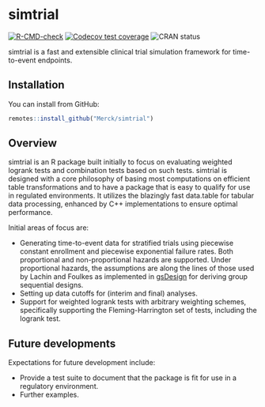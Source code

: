 # simtrial

<!-- badges: start -->
[![R-CMD-check](https://github.com/Merck/simtrial/actions/workflows/R-CMD-check.yaml/badge.svg)](https://github.com/Merck/simtrial/actions/workflows/R-CMD-check.yaml)
[![Codecov test coverage](https://codecov.io/gh/Merck/simtrial/branch/main/graph/badge.svg)](https://app.codecov.io/gh/Merck/simtrial?branch=main)
![CRAN status](https://www.r-pkg.org/badges/version/simtrial)
<!-- badges: end -->

simtrial is a fast and extensible clinical trial simulation framework
for time-to-event endpoints.

## Installation

You can install from GitHub:

```r
remotes::install_github("Merck/simtrial")
```

## Overview

simtrial is an R package built initially to focus on evaluating weighted
logrank tests and combination tests based on such tests.
simtrial is designed with a core philosophy of basing most computations on
efficient table transformations and to have a package that is easy to qualify
for use in regulated environments.
It utilizes the blazingly fast data.table for tabular data processing,
enhanced by C++ implementations to ensure optimal performance.

Initial areas of focus are:

- Generating time-to-event data for stratified trials using piecewise constant
  enrollment and piecewise exponential failure rates.
  Both proportional and non-proportional hazards are supported.
  Under proportional hazards, the assumptions are along the lines of those
  used by Lachin and Foulkes as implemented in
  [gsDesign](https://keaven.github.io/gsDesign/) for deriving
  group sequential designs.
- Setting up data cutoffs for (interim and final) analyses.
- Support for weighted logrank tests with arbitrary weighting schemes,
  specifically supporting the Fleming-Harrington set of tests,
  including the logrank test.

## Future developments

Expectations for future development include:

- Provide a test suite to document that the package is fit for use in a
  regulatory environment.
- Further examples.
